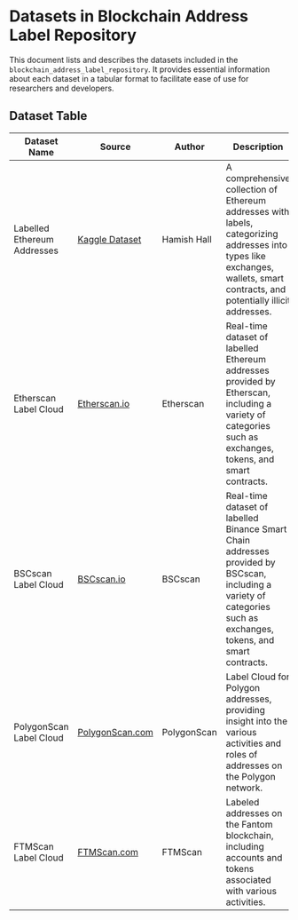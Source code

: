 # Datasets in Blockchain Address Label Repository

This document lists and describes the datasets included in the `blockchain_address_label_repository`. It provides essential information about each dataset in a tabular format to facilitate ease of use for researchers and developers.

## Dataset Table

| Dataset Name                | Source | Author     | Description | Format | Contents | Size | Usage |
|-----------------------------|--------|------------|-------------|--------|----------|------|-------|
| Labelled Ethereum Addresses | [Kaggle Dataset](https://www.kaggle.com/datasets/hamishhall/labelled-ethereum-addresses) | Hamish Hall | A comprehensive collection of Ethereum addresses with labels, categorizing addresses into types like exchanges, wallets, smart contracts, and potentially illicit addresses. | CSV | Address, Label, Category | Information about the number of records and data size. | Ideal for blockchain analytics, address classification, and pattern recognition in Ethereum transactions. |
| Etherscan Label Cloud       | [Etherscan.io](https://etherscan.io/labelcloud) | Etherscan | Real-time dataset of labelled Ethereum addresses provided by Etherscan, including a variety of categories such as exchanges, tokens, and smart contracts. | Web Page (Scrapable) | Ethereum Address, Label | Dynamic, changes as new labels are added. | Used for on-chain data analysis, wallet identification, and enhancing blockchain transparency. |
| BSCscan Label Cloud       | [BSCscan.io](https://bscscan.io/labelcloud) | BSCscan | Real-time dataset of labelled Binance Smart Chain addresses provided by BSCscan, including a variety of categories such as exchanges, tokens, and smart contracts. | Web Page (Scrapable) | BSC Address, Label | Dynamic, changes as new labels are added. | Used for on-chain data analysis, wallet identification, and enhancing blockchain transparency. |
| PolygonScan Label Cloud     | [PolygonScan.com](https://polygonscan.com/labelcloud) | PolygonScan | Label Cloud for Polygon addresses, providing insight into the various activities and roles of addresses on the Polygon network. | Web Page (Scrapable) | Polygon Address, Label | Dynamic | Research and analysis of the Polygon network's addresses and transactions. |
| FTMScan Label Cloud         | [FTMScan.com](https://ftmscan.com/labelcloud)| FTMScan | Labeled addresses on the Fantom blockchain, including accounts and tokens associated with various activities. | Web Page (Scrapable) | Fantom Address, Label | Dynamic | Analysis of Fantom blockchain transactions and address behavior. |





